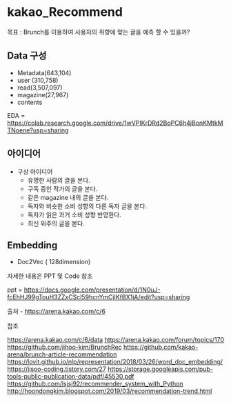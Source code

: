 # kakao_Recommend

목표 : Brunch를 이용하여 사용자의 취향에 맞는 글을 예측 할 수 있을까?

## Data  구성
- Metadata(643,104) 
- user (310,758) 
- read(3,507,097) 
- magazine(27,967)
- contents 

EDA = https://colab.research.google.com/drive/1wVPIKrDRd2BqPC6h4jBonKMtkMTNoene?usp=sharing

## 아이디어
- 구상 아이디어
  - 유명한 사람의 글을 본다.     
  - 구독 중인 작가의 글을 본다.   
  - 같은 magazine 내의 글을 본다.  
  - 독자와 비슷한 소비 성향의 다른 독자 글을 본다.
  - 독자가 읽은 과거 소비 성향 반영한다.
  - 최신 위주의 글을 본다.

## Embedding
- Doc2Vec ( 128dimension)

자세한 내용은 PPT 및 Code 참조

ppt = https://docs.google.com/presentation/d/1N0uJ-fcEhHJ99gTouH3ZZxCScl59hcnYmCjIKfBX1jA/edit?usp=sharing

출처 - https://arena.kakao.com/c/6

참조

https://arena.kakao.com/c/6/data
https://arena.kakao.com/forum/topics/170
https://github.com/jihoo-kim/BrunchRec
https://github.com/kakao-arena/brunch-article-recommendation
https://lovit.github.io/nlp/representation/2018/03/26/word_doc_embedding/
https://jisoo-coding.tistory.com/27
https://storage.googleapis.com/pub-tools-public-publication-data/pdf/45530.pdf
https://github.com/lsjsj92/recommender_system_with_Python
http://hoondongkim.blogspot.com/2019/03/recommendation-trend.html
